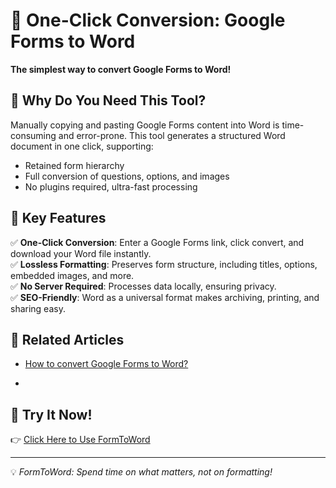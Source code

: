 # 🚀 One-Click Conversion: Google Forms to Word

**The simplest way to convert Google Forms to Word!**

## 🔹 Why Do You Need This Tool?
Manually copying and pasting Google Forms content into Word is time-consuming and error-prone. This tool generates a structured Word document in one click, supporting:
- Retained form hierarchy
- Full conversion of questions, options, and images
- No plugins required, ultra-fast processing

## 🎯 Key Features
✅ **One-Click Conversion**: Enter a Google Forms link, click convert, and download your Word file instantly.  
✅ **Lossless Formatting**: Preserves form structure, including titles, options, embedded images, and more.  
✅ **No Server Required**: Processes data locally, ensuring privacy.  
✅ **SEO-Friendly**: Word as a universal format makes archiving, printing, and sharing easy.

## 📄 Related Articles
-  [How to convert Google Forms to Word?](https://nanshanelectrician.github.io/blogformtoword/googleformtoword)

- 

## 📢 Try It Now!
👉 [Click Here to Use FormToWord](https://formtoword.vercel.app/)

---

💡 *FormToWord: Spend time on what matters, not on formatting!*

